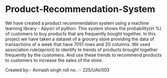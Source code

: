 # Product-Recommendation-System
We have created a product recommendation system using a machine learning library - Apyori of python.
This system shows the probability(in %) of customers to buy products that are frequently bought together.
In this project we have taken a dataset of a grocery store providing the data of transactions of a week that have 7051 rows and 20 columns.
We used association rule(apriori) to identify te trends of products brought together frequently by the customers. And use these trends to recommend products to customers to increase the sales of the store.

Created by:- Avinash singh
roll no. :- 225/UAI/003
